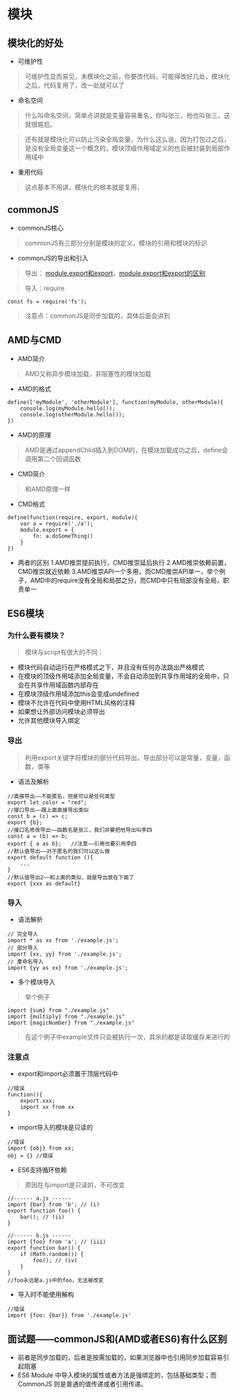 # 模块
## 模块化的好处
- 可维护性
> 可维护性显而易见，未模块化之前，你要改代码，可能得改好几处，模块化之后，代码复用了，改一处就可以了
- 命名空间
> 什么叫命名空间，简单点讲就是变量容易重名，你叫张三，他也叫张三，这就很尴尬。

> 还有就是模块化可以防止污染全局变量，为什么这么说，因为打包过之后，是没有全局变量这一个概念的，模块顶级作用域定义的也会被封装到局部作用域中
- 重用代码
> 这点基本不用讲，模块化的根本就是复用，
## commonJS
- commonJS核心
> commonJS有三部分分别是模块的定义，模块的引用和模块的标识
- commonJS的导出和引入
> 导出： [module.export和export](https://github.com/laihuamin/node-learning/tree/master/node%E5%AD%A6%E4%B9%A0/%E7%AC%AC%E4%B8%80%E8%AF%BE)，[module.export和export的区别](https://github.com/laihuamin/node-learning/tree/master/node%E5%AD%A6%E4%B9%A0/%E7%AC%AC%E4%BA%8C%E8%AF%BE)

> 导入：require
```
const fs = require('fs');
```
> 注意点：commonJS是同步加载的，具体后面会讲到
## AMD与CMD
- AMD简介
> AMD又称异步模块加载，非阻塞性的模块加载
- AMD的格式
```
define(['myModule', 'otherModule'], function(myModule, otherModule){
    console.log(myModule.hello());
    console.log(otherModule.hello());
})
```
- AMD的原理
> AMD是通过appendChlid插入到DOM的，在模块加载成功之后，define会调用第二个回调函数
- CMD简介
> 和AMD原理一样
- CMD格式
```
define(function(require, export, module){
    var a = require('./a');
    module.export = {
        fn: a.doSomeThing()
    }
})
```
- 两者的区别
1.AMD推崇提前执行，CMD推崇延后执行
2.AMD推崇依赖前置，CMD推崇就近依赖
3.AMD推崇API一个多用，而CMD推崇API单一，举个例子，AMD中的require没有全局和局部之分，而CMD中只有局部没有全局，职责单一
## ES6模块
### 为什么要有模块？
> 模块与script有很大的不同：
- 模块代码自动运行在严格模式之下，并且没有任何办法跳出严格模式
- 在模块的顶级作用域添加全局变量，不会自动添加到共享作用域的全局中，只会在共享作用域函数内部存在
- 在模块顶级作用域添加this会变成undefined
- 模块不允许在代码中使用HTML风格的注释
- 如果想让外部访问模块必须导出
- 允许其他模块导入绑定
### 导出
> 利用export关键字将模块的部分代码导出，导出部分可以是常量，变量，函数，类等
- 语法及解析
```
//直接导出——不能匿名，但是可以是任何类型
export let color = "red";
//接口导出——跟上面直接导出类似
const b = (c) => c;
export {b};
//接口名修改导出——函数名是张三，我们非要把他导出叫李四
const a = (b) => b;
export { a as b};   //注意——引用也要引用李四
//默认值导出——对于匿名的我们可以这么做
export default function (){
    ...
}
//默认值导出2——和上面的类似，就是导出放在下面了
export {xxx as default}
```
### 导入
- 语法解析
```
// 完全导入
import * as xx from './example.js';
// 部分导入
import {xx, yy} from './example.js';
// 重命名导入
import {yy as xx} from './example.js';
```
- 多个模块导入
> 举个例子
```
import {sum} from "./example.js"
import {multiply} from "./example.js"
import {magicNumber} from "./example.js"
```
> 在这个例子中example文件只会被执行一次，其余的都是读取缓存来进行的
### 注意点
- export和import必须置于顶层代码中
```
//错误
function(){
    export.xxx;
    import xx from xx
}
```
- import导入的模块是只读的
```
//错误
import {obj} from xx;
obj = {} //错误
```
- ES6支持循环依赖
> 原因在与import是只读的，不可改变
```
//------ a.js ------
import {bar} from 'b'; // (i)
export function foo() {
    bar(); // (ii)
}

//------ b.js ------
import {foo} from 'a'; // (iii)
export function bar() {
    if (Math.random()) {
        foo(); // (iv)
    }
}
//foo永远是a.js中的foo，无法被改变
```
- 导入时不能使用解构
```
//错误
import {foo: {bar}} from './example.js'
```
## 面试题——commonJS和(AMD或者ES6)有什么区别
- 前者是同步加载的，后者是按需加载的，如果浏览器中也引用同步加载容易引起阻塞
- ES6 Module 中导入模块的属性或者方法是强绑定的，包括基础类型；而 CommonJS 则是普通的值传递或者引用传递。
